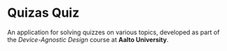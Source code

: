 # Quizas Quiz

An application for solving quizzes on various topics, developed as part of the *Device-Agnostic Design* course at **Aalto University**.
